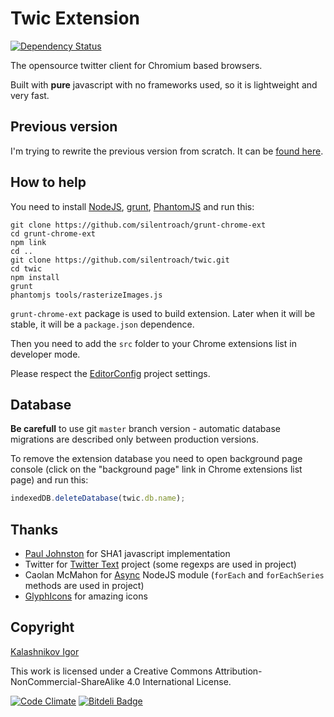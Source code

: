 # Twic Extension
[![Dependency Status](https://gemnasium.com/silentroach/twic.png)](https://gemnasium.com/silentroach/twic)

The opensource twitter client for Chromium based browsers.

Built with **pure** javascript with no frameworks used, so it is lightweight and very fast.

## Previous version

I'm trying to rewrite the previous version from scratch. It can be [found here](https://github.com/silentroach/twic-archived).

## How to help

You need to install [NodeJS](http://nodejs.org/), [grunt](http://gruntjs.com/getting-started), [PhantomJS](http://phantomjs.org/) and run this:

```shell
git clone https://github.com/silentroach/grunt-chrome-ext
cd grunt-chrome-ext
npm link
cd ..
git clone https://github.com/silentroach/twic.git
cd twic
npm install
grunt
phantomjs tools/rasterizeImages.js
```

`grunt-chrome-ext` package is used to build extension. Later when it will be stable, it will be a `package.json` dependence.

Then you need to add the `src` folder to your Chrome extensions list in developer mode.

Please respect the [EditorConfig](http://editorconfig.org/) project settings.

## Database

**Be carefull** to use git `master` branch version - automatic database migrations are described only between production versions.

To remove the extension database you need to open background page console (click on the "background page" link in Chrome extensions list page) and run this:

```js
indexedDB.deleteDatabase(twic.db.name);
```

## Thanks

* [Paul Johnston](http://pajhome.org.uk) for SHA1 javascript implementation
* Twitter for [Twitter Text](https://github.com/twitter/twitter-text-js) project (some regexps are used in project)
* Caolan McMahon for [Async](https://github.com/caolan/async) NodeJS module (`forEach` and `forEachSeries` methods are used in project)
* [GlyphIcons](http://glyphicons.com/) for amazing icons

## Copyright

[Kalashnikov Igor](mailto:igor.kalashnikov@me.com)

This work is licensed under a Creative Commons Attribution-NonCommercial-ShareAlike 4.0 International License.

[![Code Climate](https://codeclimate.com/github/silentroach/twic.png)](https://codeclimate.com/github/silentroach/twic)
[![Bitdeli Badge](https://d2weczhvl823v0.cloudfront.net/silentroach/twic/trend.png)](https://bitdeli.com/free "Bitdeli Badge")

